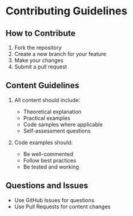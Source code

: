 # Contributing Guidelines

## How to Contribute

1. Fork the repository
2. Create a new branch for your feature
3. Make your changes
4. Submit a pull request

## Content Guidelines

1. All content should include:
   - Theoretical explanation
   - Practical examples
   - Code samples where applicable
   - Self-assessment questions

2. Code examples should:
   - Be well-commented
   - Follow best practices
   - Be tested and working

## Questions and Issues

- Use GitHub Issues for questions
- Use Pull Requests for content changes